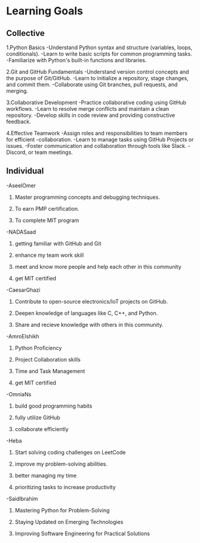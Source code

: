 # Learning Goals

## Collective

1.Python Basics
-Understand Python syntax and structure (variables, loops, conditionals).
-Learn to write basic scripts for common programming tasks.
-Familiarize with Python's built-in functions and libraries.

2.Git and GitHub Fundamentals
-Understand version control concepts and the purpose of Git/GitHub.
-Learn to initialize a repository, stage changes, and commit them.
-Collaborate using Git branches, pull requests, and merging.

3.Collaborative Development
-Practice collaborative coding using GitHub workflows.
-Learn to resolve merge conflicts and maintain a clean repository.
-Develop skills in code review and providing constructive feedback.

4.Effective Teamwork
-Assign roles and responsibilities to team members for efficient -collaboration.
-Learn to manage tasks using GitHub Projects or issues.
-Foster communication and collaboration through tools like Slack.
-Discord, or team meetings.

## Individual

-AseelOmer

1. Master programming concepts and debugging techniques.

2. To earn PMP certification.

3. To complete MIT program

-NADASaad

1. getting familiar with GitHub and Git
2. enhance my team work skill

3. meet and know more people and help each other in this community

4. get MIT certified

-CaesarGhazi

1. Contribute to open-source electronics/IoT projects on GitHub.

2. Deepen knowledge of languages like C, C++, and Python.

3. Share and recieve knowledge with others in this community.

-AmroElshikh

1. Python Proficiency

2. Project Collaboration skills

3. Time and Task Management

4. get MIT certified

-OmniaNs

1. build good programming habits

2. fully utilize GitHub

3. collaborate efficiently

-Heba

1. Start solving coding challenges on LeetCode

2. improve my problem-solving abilities.

3. better managing my time

4. prioritizing tasks to increase productivity

-SaidIbrahim

1. Mastering Python for Problem-Solving

2. Staying Updated on Emerging Technologies

3. Improving Software Engineering for Practical Solutions
